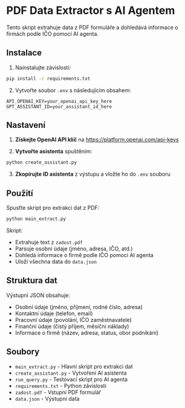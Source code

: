 # PDF Data Extractor s AI Agentem

Tento skript extrahuje data z PDF formuláře a dohledává informace o firmách podle IČO pomocí AI agenta.

## Instalace

1. Nainstalujte závislosti:
```bash
pip install -r requirements.txt
```

2. Vytvořte soubor `.env` s následujícím obsahem:
```
API_OPENAI_KEY=your_openai_api_key_here
GPT_ASSISTANT_ID=your_assistant_id_here
```

## Nastavení

1. **Získejte OpenAI API klíč** na https://platform.openai.com/api-keys

2. **Vytvořte asistenta** spuštěním:
```bash
python create_assistant.py
```

3. **Zkopírujte ID asistenta** z výstupu a vložte ho do `.env` souboru

## Použití

Spusťte skript pro extrakci dat z PDF:
```bash
python main_extract.py
```

Skript:
- Extrahuje text z `zadost.pdf`
- Parsuje osobní údaje (jméno, adresa, IČO, atd.)
- Dohledá informace o firmě podle IČO pomocí AI agenta
- Uloží všechna data do `data.json`

## Struktura dat

Výstupní JSON obsahuje:
- Osobní údaje (jméno, příjmení, rodné číslo, adresa)
- Kontaktní údaje (telefon, email)
- Pracovní údaje (povolání, IČO zaměstnavatele)
- Finanční údaje (čistý příjem, měsíční náklady)
- Informace o firmě (název, adresa, status, obor podnikání)

## Soubory

- `main_extract.py` - Hlavní skript pro extrakci dat
- `create_assistant.py` - Vytvoření AI asistenta
- `run_query.py` - Testovací skript pro AI agenta
- `requirements.txt` - Python závislosti
- `zadost.pdf` - Vstupní PDF formulář
- `data.json` - Výstupní data 